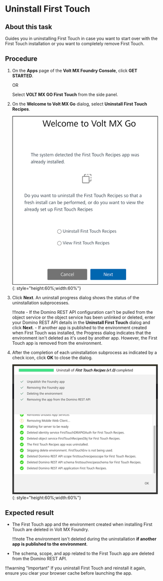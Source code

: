 # Uninstall First Touch

## About this task

Guides you in uninstalling First Touch in case you want to start over with the First Touch installation or you want to completely remove First Touch.

## Procedure

1. On the **Apps** page of the **Volt MX Foundry Console**, click **GET STARTED**.  

    OR

    Select **VOLT MX GO First Touch** from the side panel. 

2. On the **Welcome to Volt MX Go** dialog, select **Uninstall First Touch Recipes**.

    ![Welcome to Volt MX Go](../assets/images/getstarteddialog.png){: style="height:60%;width:60%"}

3. Click **Next**. An uninstall progress dialog shows the status of the uninstallation subprocesses. 

    !!!note 
        -  If the Domino REST API configuration can't be pulled from the object service or the object service has been unlinked or deleted, enter your Domino REST API details in the **Uninstall First Touch** dialog and click **Next**. 
        -  If another app is published to the environment created when First Touch was installed, the Progress dialog indicates that the environment isn't deleted as it's used by another app. However, the First Touch app is removed from the environment. 


4.	After the completion of each uninstallation subprocess as indicated by a check icon, click **OK** to close the dialog. 

    ![First Touch uninstall dialog](../assets/images/ftuninstall.png){: style="height:60%;width:60%"}

## Expected result

- The First Touch app and the environment created when installing First Touch are deleted in Volt MX Foundry.

    !!!note
        The environment isn't deleted during the uninstallation **if another app is published to the environment**.

- The schema, scope, and app related to the First Touch app are deleted from the Domino REST API.

!!!warning "Important"
    If you uninstall First Touch and reinstall it again, ensure you clear your browser cache before launching the app.
